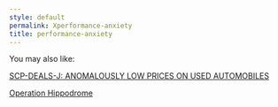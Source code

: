 ```yaml
---
style: default
permalink: Xperformance-anxiety
title: performance-anxiety
---
```

You may also like:

[SCP-DEALS-J: ANOMALOUSLY LOW PRICES ON USED AUTOMOBILES](http://scp-wiki.net/scp-deals-j)

[Operation Hippodrome](http://scp-wiki.net/operation-hippodrome)
